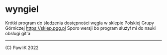 # wyngiel

Krótki program do śledzenia dostępności węgla w sklepie Polskiej Grupy Górniczej https://sklep.pgg.pl
Sporo wersji bo program służył mi do nauki obsługi git'a

---------------
(C) PawliK 2022
